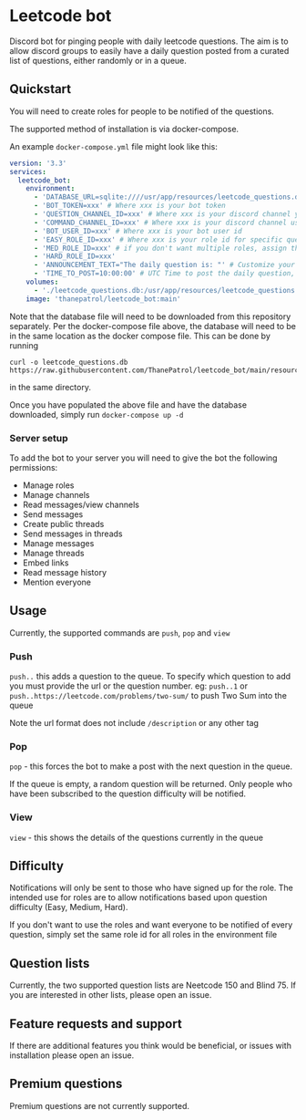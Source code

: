 # Leetcode bot
Discord bot for pinging people with daily leetcode questions.
The aim is to allow discord groups to easily have a daily question posted from a curated 
list of questions, either randomly or in a queue. 

## Quickstart
You will need to create roles for people to be notified of the questions. 

The supported method of installation is via docker-compose.

An example `docker-compose.yml` file might look like this:
```yaml
version: '3.3'
services:
  leetcode_bot:
    environment:
      - 'DATABASE_URL=sqlite:////usr/app/resources/leetcode_questions.db'
      - 'BOT_TOKEN=xxx' # Where xxx is your bot token
      - 'QUESTION_CHANNEL_ID=xxx' # Where xxx is your discord channel you use for posting questions
      - 'COMMAND_CHANNEL_ID=xxx' # Where xxx is your discord channel used for posting bot commands. Ideally this is the only use of the channel
      - 'BOT_USER_ID=xxx' # Where xxx is your bot user id
      - 'EASY_ROLE_ID=xxx' # Where xxx is your role id for specific questions
      - 'MED_ROLE_ID=xxx' # if you don't want multiple roles, assign them to the same value
      - 'HARD_ROLE_ID=xxx'
      - 'ANNOUNCEMENT_TEXT="The daily question is: "' # Customize your announcement text here
      - 'TIME_TO_POST=10:00:00' # UTC Time to post the daily question, specified in 24 hour format. eg 10:00:00 is 10AM UTC 
    volumes:
      - './leetcode_questions.db:/usr/app/resources/leetcode_questions.db'
    image: 'thanepatrol/leetcode_bot:main'
```
Note that the database file will need to be downloaded from this repository separately.
Per the docker-compose file above, the database will need to be in the same location
as the docker compose file. 
This can be done by running 
```shell
curl -o leetcode_questions.db https://raw.githubusercontent.com/ThanePatrol/leetcode_bot/main/resources/leetcode_questions.db`
```
in the same directory.

Once you have populated the above file and have the database downloaded,
simply run `docker-compose up -d`

### Server setup
To add the bot to your server you will need to give the bot the following permissions:
- Manage roles
- Manage channels
- Read messages/view channels
- Send messages
- Create public threads
- Send messages in threads
- Manage messages
- Manage threads
- Embed links
- Read message history
- Mention everyone

## Usage
Currently, the supported commands are `push`, `pop` and `view`

### Push

`push..` this adds a question to the queue. To specify which  question to add you must provide the url
or the question number. eg: `push..1` or `push..https://leetcode.com/problems/two-sum/`
to push Two Sum into the queue

Note the url format does not include `/description` or any other tag

### Pop
`pop` - this forces the bot to make a post with the next question in the queue.

If the queue is empty, a random question will be returned. 
Only people who have been subscribed to the question difficulty will be notified.

### View
`view` - this shows the details of the questions currently in the queue

## Difficulty
Notifications will only be sent to those who have signed up for the role. 
The intended use for roles are to allow notifications based upon question difficulty
(Easy, Medium, Hard).

If you don't want to use the roles and want everyone to be notified of every
question, simply set the same role id for all roles in the environment file

## Question lists
Currently, the two supported question lists are Neetcode 150 and Blind 75.
If you are interested in other lists, please open an issue. 

## Feature requests and support
If there are additional features you think would be beneficial,
or issues with installation please open an issue.

## Premium questions
Premium questions are not currently supported. 
